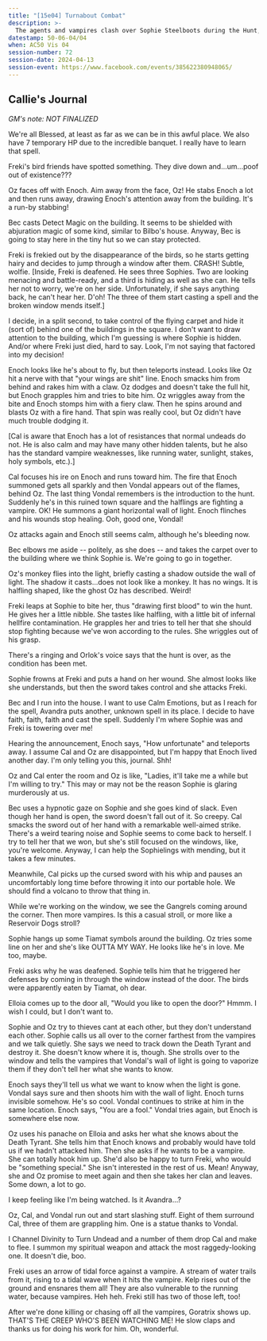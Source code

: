 ```yaml
---
title: "[15e04] Turnabout Combat"
description: >-
  The agents and vampires clash over Sophie Steelboots during the Hunt, with Freki & co. emerging victorious after drawing first blood.
datestamp: 50-06-04/04
when: AC50 Vis 04
session-number: 72
session-date: 2024-04-13
session-event: https://www.facebook.com/events/385622380948065/
---
```


## Callie's Journal

*GM's note: NOT FINALIZED*

We're all Blessed, at least as far as we can be in this awful place. We also have 7 temporary HP due to the incredible banquet. I really have to learn that spell.

Freki's bird friends have spotted something. They dive down and...um...poof out of existence???

Oz faces off with Enoch. Aim away from the face, Oz! He stabs Enoch a lot and then runs away, drawing Enoch's attention away from the building. It's a run-by stabbing!

Bec casts Detect Magic on the building. It seems to be shielded with abjuration magic of some kind, similar to Bilbo's house. Anyway, Bec is going to stay here in the tiny hut so we can stay protected.

Freki is frekied out by the disappearance of the birds, so he starts getting hairy and decides to jump through a window after them. CRASH! Subtle, wolfie. [Inside, Freki is deafened. He sees three Sophies. Two are looking menacing and battle-ready, and a third is hiding as well as she can. He tells her not to worry, we're on her side. Unfortunately, if she says anything back, he can't hear her. D'oh! The three of them start casting a spell and the broken window mends itself.]

I decide, in a split second, to take control of the flying carpet and hide it (sort of) behind one of the buildings in the square. I don't want to draw attention to the building, which I'm guessing is where Sophie is hidden. And/or where Freki just died, hard to say. Look, I'm not saying that factored into my decision!

Enoch looks like he's about to fly, but then teleports instead. Looks like Oz hit a nerve with that "your wings are shit" line. Enoch smacks him from behind and rakes him with a claw. Oz dodges and doesn't take the full hit, but Enoch grapples him and tries to bite him. Oz wriggles away from the bite and Enoch stomps him with a fiery claw. Then he spins around and blasts Oz with a fire hand. That spin was really cool, but Oz didn't have much trouble dodging it.

[Cal is aware that Enoch has a lot of resistances that normal undeads do not. He is also calm and may have many other hidden talents, but he also has the standard vampire weaknesses, like running water, sunlight, stakes, holy symbols, etc.).] 

Cal focuses his ire on Enoch and runs toward him. The fire that Enoch summoned gets all sparkly and then Vondal appears out of the flames, behind Oz. The last thing Vondal remembers is the introduction to the hunt. Suddenly he's in this ruined town square and the halflings are fighting a vampire. OK! He summons a giant horizontal wall of light. Enoch flinches and his wounds stop healing. Ooh, good one, Vondal!

Oz attacks again and Enoch still seems calm, although he's bleeding now.

Bec elbows me aside -- politely, as she does -- and takes the carpet over to the building where we think Sophie is. We're going to go in together.

Oz's monkey flies into the light, briefly casting a shadow outside the wall of light. The shadow it casts...does not look like a monkey. It has no wings. It is halfling shaped, like the ghost Oz has described. Weird!

Freki leaps at Sophie to bite her, thus "drawing first blood" to win the hunt. He gives her a little nibble. She tastes like halfling, with a little bit of infernal hellfire contamination. He grapples her and tries to tell her that she should stop fighting because we've won according to the rules. She wriggles out of his grasp.

There's a ringing and Orlok's voice says that the hunt is over, as the condition has been met.

Sophie frowns at Freki and puts a hand on her wound. She almost looks like she understands, but then the sword takes control and she attacks Freki. 

Bec and I run into the house. I want to use Calm Emotions, but as I reach for the spell, Avandra puts another, unknown spell in its place. I decide to have faith, faith, faith and cast the spell. Suddenly I'm where Sophie was and Freki is towering over me!

Hearing the announcement, Enoch says, "How unfortunate" and teleports away. I assume Cal and Oz are disappointed, but I'm happy that Enoch lived another day. I'm only telling you this, journal. Shh!

Oz and Cal enter the room and Oz is like, "Ladies, it'll take me a while but I'm willing to try." This may or may not be the reason Sophie is glaring murderously at us. 

Bec uses a hypnotic gaze on Sophie and she goes kind of slack. Even though her hand is open, the sword doesn't fall out of it. So creepy. Cal smacks the sword out of her hand with a remarkable well-aimed strike. There's a weird tearing noise and Sophie seems to come back to herself. I try to tell her that we won, but she's still focused on the windows, like, you're welcome. Anyway, I can help the Sophielings with mending, but it takes a few minutes.

Meanwhile, Cal picks up the cursed sword with his whip and pauses an uncomfortably long time before throwing it into our portable hole. We should find a volcano to throw that thing in.

While we're working on the window, we see the Gangrels coming around the corner. Then more vampires. Is this a casual stroll, or more like a Reservoir Dogs stroll?

Sophie hangs up some Tiamat symbols around the building. Oz tries some line on her and she's like OUTTA MY WAY. He looks like he's in love. Me too, maybe.

Freki asks why he was deafened. Sophie tells him that he triggered her defenses by coming in through the window instead of the door. The birds were apparently eaten by Tiamat, oh dear.

Elloia comes up to the door all, "Would you like to open the door?" Hmmm. I wish I could, but I don't want to.

Sophie and Oz try to thieves cant at each other, but they don't understand each other. Sophie calls us all over to the corner farthest from the vampires and we talk quietly. She says we need to track down the Death Tyrant and destroy it. She doesn't know where it is, though. She strolls over to the window and tells the vampires that Vondal's wall of light is going to vaporize them if they don't tell her what she wants to know.

Enoch says they'll tell us what we want to know when the light is gone. Vondal says sure and then shoots him with the wall of light. Enoch turns invisible somehow. He's so cool. Vondal continues to strike at him in the same location. Enoch says, "You are a fool." Vondal tries again, but Enoch is somewhere else now.

Oz uses his panache on Elloia and asks her what she knows about the Death Tyrant. She tells him that Enoch knows and probably would have told us if we hadn't attacked him. Then she asks if he wants to be a vampire. She can totally hook him up. She'd also be happy to turn Freki, who would be "something special." She isn't interested in the rest of us. Mean! Anyway, she and Oz promise to meet again and then she takes her clan and leaves. Some down, a lot to go.

I keep feeling like I'm being watched. Is it Avandra...?

Oz, Cal, and Vondal run out and start slashing stuff. Eight of them surround Cal, three of them are grappling him. One is a statue thanks to Vondal.

I Channel Divinity to Turn Undead and a number of them drop Cal and make to flee. I summon my spiritual weapon and attack the most raggedy-looking one. It doesn't die, boo.

Freki uses an arrow of tidal force against a vampire. A stream of water trails from it, rising to a tidal wave when it hits the vampire. Kelp rises out of the ground and ensnares them all! They are also vulnerable to the running water, because vampires. Heh heh. Freki still has two of those left, too!

After we're done killing or chasing off all the vampires, Goratrix shows up. THAT'S THE CREEP WHO'S BEEN WATCHING ME! He slow claps and thanks us for doing his work for him. Oh, wonderful.
